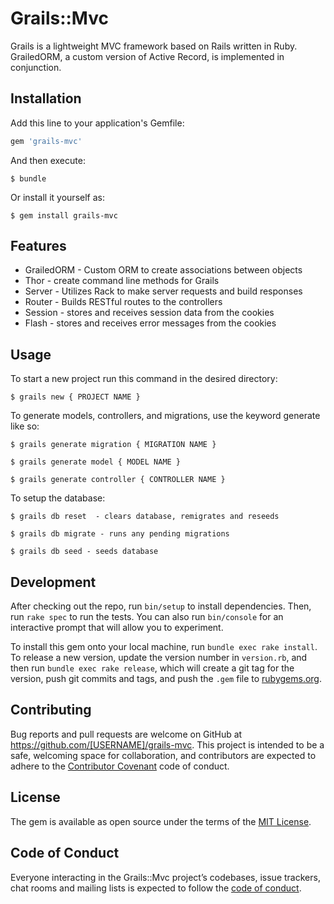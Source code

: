 # Grails::Mvc

Grails is a lightweight MVC framework based on Rails written in Ruby. GrailedORM, a custom version of Active Record, is implemented in conjunction.



## Installation

Add this line to your application's Gemfile:

```ruby
gem 'grails-mvc'
```

And then execute:

    $ bundle

Or install it yourself as:

    $ gem install grails-mvc

## Features
- GrailedORM - Custom ORM to create associations between objects
- Thor - create command line methods for Grails
- Server - Utilizes Rack to make server requests and build responses
- Router - Builds RESTful routes to the controllers
- Session - stores and receives session data from the cookies
- Flash - stores and receives error messages from the cookies

## Usage

To start a new project run this command in the desired directory:

    $ grails new { PROJECT NAME }

To generate models, controllers, and migrations, use the keyword generate like so:

    $ grails generate migration { MIGRATION NAME }

    $ grails generate model { MODEL NAME }    

    $ grails generate controller { CONTROLLER NAME }

To setup the database:

    $ grails db reset  - clears database, remigrates and reseeds

    $ grails db migrate - runs any pending migrations

    $ grails db seed - seeds database

## Development

After checking out the repo, run `bin/setup` to install dependencies. Then, run `rake spec` to run the tests. You can also run `bin/console` for an interactive prompt that will allow you to experiment.

To install this gem onto your local machine, run `bundle exec rake install`. To release a new version, update the version number in `version.rb`, and then run `bundle exec rake release`, which will create a git tag for the version, push git commits and tags, and push the `.gem` file to [rubygems.org](https://rubygems.org).

## Contributing

Bug reports and pull requests are welcome on GitHub at https://github.com/[USERNAME]/grails-mvc. This project is intended to be a safe, welcoming space for collaboration, and contributors are expected to adhere to the [Contributor Covenant](http://contributor-covenant.org) code of conduct.

## License

The gem is available as open source under the terms of the [MIT License](https://opensource.org/licenses/MIT).

## Code of Conduct

Everyone interacting in the Grails::Mvc project’s codebases, issue trackers, chat rooms and mailing lists is expected to follow the [code of conduct](https://github.com/[USERNAME]/grails-mvc/blob/master/CODE_OF_CONDUCT.md).
